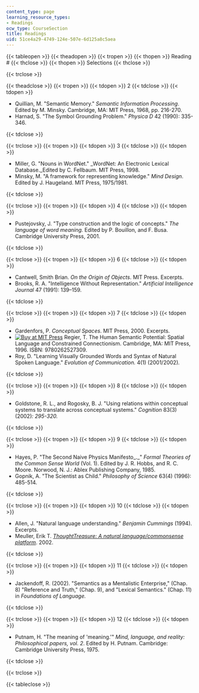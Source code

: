 ```yaml
---
content_type: page
learning_resource_types:
- Readings
ocw_type: CourseSection
title: Readings
uid: 51ce4a29-4749-124e-507e-6d125a8c5aea
---
```


{{< tableopen >}}
{{< theadopen >}}
{{< tropen >}}
{{< thopen >}}
Reading #
{{< thclose >}}
{{< thopen >}}
Selections
{{< thclose >}}

{{< trclose >}}

{{< theadclose >}}
{{< tropen >}}
{{< tdopen >}}
2
{{< tdclose >}}
{{< tdopen >}}


*   Quillian, M. "Semantic Memory." _Semantic Information Processing_. Edited by M. Minsky. Cambridge, MA: MIT Press, 1968, pp. 216-270.
*   Harnad, S. "The Symbol Grounding Problem." _Physica D_ 42 (1990): 335-346.


{{< tdclose >}}

{{< trclose >}}
{{< tropen >}}
{{< tdopen >}}
3
{{< tdclose >}}
{{< tdopen >}}


*   Miller, G. "Nouns in WordNet." _WordNet: An Electronic Lexical Database._Edited by C. Fellbaum. MIT Press, 1998.
*   Minsky, M. "A framework for representing knowledge." _Mind Design_. Edited by J. Haugeland. MIT Press, 1975/1981.


{{< tdclose >}}

{{< trclose >}}
{{< tropen >}}
{{< tdopen >}}
4
{{< tdclose >}}
{{< tdopen >}}


*   Pustejovsky, J. "Type construction and the logic of concepts." _The language of word meaning._ Edited by P. Bouillon, and F. Busa. Cambridge University Press, 2001.


{{< tdclose >}}

{{< trclose >}}
{{< tropen >}}
{{< tdopen >}}
6
{{< tdclose >}}
{{< tdopen >}}


*   Cantwell, Smith Brian. _On the Origin of Objects_. MIT Press. Excerpts.
*   Brooks, R. A. "Intelligence Without Representation." _Artificial Intelligence Journal_ 47 (1991): 139–159.


{{< tdclose >}}

{{< trclose >}}
{{< tropen >}}
{{< tdopen >}}
7
{{< tdclose >}}
{{< tdopen >}}


*   Gardenfors, P. _Conceptual Spaces_. MIT Press, 2000. Excerpts.
*   [![Buy at MIT Press](/images/mp_logo.gif)](https://mitpress.mit.edu/9780262527309) Regier, T. The Human Semantic Potential: Spatial Language and Constrained Connectionism. Cambridge, MA: MIT Press, 1996. ISBN: 9780262527309.
*   Roy, D. "Learning Visually Grounded Words and Syntax of Natural Spoken Language." _Evolution of Communication._ 4(1) (2001/2002)_._


{{< tdclose >}}

{{< trclose >}}
{{< tropen >}}
{{< tdopen >}}
8
{{< tdclose >}}
{{< tdopen >}}


*   Goldstone, R. L., and Rogosky, B. J. "Using relations within conceptual systems to translate across conceptual systems." _Cognition_ 83(3) (2002)_: 295-320._


{{< tdclose >}}

{{< trclose >}}
{{< tropen >}}
{{< tdopen >}}
9
{{< tdclose >}}
{{< tdopen >}}


*   Hayes, P. "The Second Naive Physics Manifesto_._" _Formal Theories of the Common Sense World_ (Vol. 1). Edited by J. R. Hobbs, and R. C. Moore. Norwood, N. J.: Ablex Publishing Company, 1985.
*   Gopnik, A. "The Scientist as Child." _Philosophy of Science_ 63(4) (1996): 485-514.


{{< tdclose >}}

{{< trclose >}}
{{< tropen >}}
{{< tdopen >}}
10
{{< tdclose >}}
{{< tdopen >}}


*   Allen, J. "Natural language understanding." _Benjamin Cummings_ (1994). Excerpts.
*   Meuller, Erik T. [_ThoughtTreasure: A natural language/commonsense platform_](http://www.gregdetre.co.uk/notes/reactions%20-%20mas%20962,%20mueller.htm). 2002.


{{< tdclose >}}

{{< trclose >}}
{{< tropen >}}
{{< tdopen >}}
11
{{< tdclose >}}
{{< tdopen >}}


*   Jackendoff, R. (2002). "Semantics as a Mentalistic Enterprise," (Chap. 8) "Reference and Truth," (Chap. 9), and "Lexical Semantics." (Chap. 11) in _Foundations of Language._


{{< tdclose >}}

{{< trclose >}}
{{< tropen >}}
{{< tdopen >}}
12
{{< tdclose >}}
{{< tdopen >}}


*   Putnam, H. "The meaning of 'meaning.'" _Mind, language, and reality: Philosophical papers, vol. 2_. Edited by H. Putnam. Cambridge: Cambridge University Press, 1975.


{{< tdclose >}}

{{< trclose >}}

{{< tableclose >}}